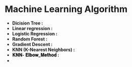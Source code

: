 # **Machine Learning Algorithm**
- **Dicision Tree :**
- **Linear regression :**
- **Logistic Regression :**
- **Random Forest :**
- **Gradient Descent :**
- **KNN (K-Nearest Neighbors) :**
- **𝐊𝐍𝐍- 𝐄𝐥𝐛𝐨𝐰_𝐌𝐞𝐭𝐡𝐨𝐝 :**
- 
